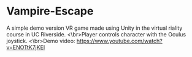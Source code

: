 # Vampire-Escape

A simple demo version VR game made using Unity in the virtual riality course in UC Riverside.
<\br>Player controls character with the Oculus joystick.
<\br>Demo video: https://www.youtube.com/watch?v=ENOTtK7jKEI

